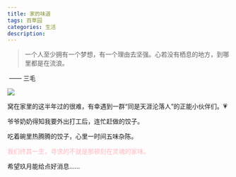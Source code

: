 ```yaml
---
title: 家的味道
tags: 百草园
categories: 生活
description: 
---
```

> 一个人至少拥有一个梦想，有一个理由去坚强。心若没有栖息的地方，到哪里都是在流浪。

​																																						—— 三毛

![](https://gitee.com/initzzy/blog-image/raw/master/jiaozi.jpg)

窝在家里的这半年过的很难，有幸遇到一群“同是天涯沦落人”的正能小伙伴们。💗

爷爷奶奶得知我要外出打工后，连忙赶做的饺子。

吃着碗里热腾腾的饺子，心里一时间五味杂陈。

<font style="color:lightpink;">我们终其一生，寻求的不就是那顿刻在灵魂的家味。</font>

希望玖月能给点好消息……

